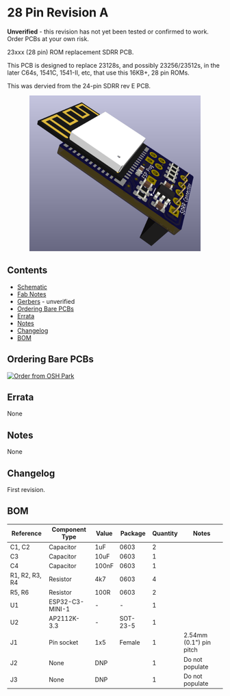 # 28 Pin Revision A

**Unverified** - this revision has not yet been tested or confirmed to work.  Order PCBs at your own risk.

23xxx (28 pin) ROM replacement SDRR PCB.

This PCB is designed to replace 23128s, and possibly 23256/23512s, in the later C64s, 1541C, 1541-II, etc, that use this 16KB+, 28 pin ROMs.

This was dervied from the 24-pin SDRR rev E PCB.

<div style="text-align: center;">
  <a href="/sdrr-pcb/unverified/wifi-prog-rev-a/wifi-rev-a-side.png">
    <img src="wifi-rev-a-side.png" alt="WiFi Programmer rev A" width="400">
  </a>
</div>

## Contents

- [Schematic](wifi-prog-rev-a-schematic.pdf)
- [Fab Notes](sdrr-28-pin-rev-a-fab-notes.pdf)
- [Gerbers](gerbers/) - unverified
- [Ordering Bare PCBs](#ordering-bare-pcbs)
- [Errata](#errata)
- [Notes](#notes)
- [Changelog](#changelog)
- [BOM](#bom)

## Ordering Bare PCBs

[![Order from OSH Park](https://oshpark.com/assets/badge-5b7ec47045b78aef6eb9d83b3bac6b1920de805e9a0c227658eac6e19a045b9c.png)](https://oshpark.com/shared_projects/ZYor2nRZ)

## Errata

None

## Notes

None

## Changelog

First revision.

## BOM

| Reference | Component Type | Value | Package | Quantity | Notes |
|-----------|----------------|-------|---------|----------|-------|
| C1, C2 | Capacitor | 1uF | 0603 | 2 | |
| C3 | Capacitor | 10uF| 0603 | 1 | |
| C4 | Capacitor | 100nF | 0603 | 1 | |
| R1, R2, R3, R4 | Resistor | 4k7 | 0603 | 4 | |
| R5, R6 | Resistor | 100R | 0603 | 2 | |
| U1 | ESP32-C3-MINI-1 | - | - | 1 | |
| U2 | AP2112K-3.3 | - | SOT-23-5 | 1 | |
| J1 | Pin socket | 1x5 | Female | 1 | 2.54mm (0.1") pin pitch |
| J2 | None | DNP | | 1 | Do not populate |
| J3 | None | DNP | | 1 | Do not populate |
